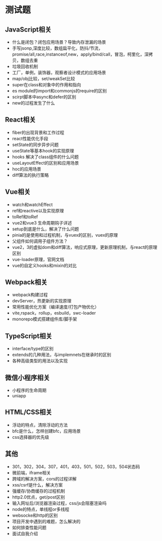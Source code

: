 # 测试题

##  JavaScript相关
- 什么是闭包？闭包应用场景？导致内存泄漏的场景
- 手写jsonp,深度比较，数组扁平化，防抖/节流，promise/all,race,instanceof,new，apply/bind/call，冒泡，柯里化，深拷贝，数组去重
- 垃圾回收机制
- 工厂，单例，装饰器，观察者设计模式的应用场景
- map/obj比较，set/weakSet比较
- super在class和对象中的作用和指向
- es module的import和commonjs的require的区别
- scirpt脚本中async和defer的区别
- new的过程发生了什么
##  React相关
- fiber的出现背景和工作过程
- react性能优化手段
- setState的同步异步问题
- useState等基本hook的实现原理
- hooks 解决了class组件的什么问题
- useLayoutEffect的区别和应用场景
- hoc的应用场景
- diff算法的执行策略
##  Vue相关
- watch和watchEffect
- ref和reactive以及实现原理
- toRef和toRef
- vue2和vue3 生命周期钩子详述
- setup到底是什么，解决了什么问题
- pinia的是使用和过程机制，与vuex的区别，vuex的原理
- 父组件如何调用子组件方法？
- vue2，3的虚拟dom和diff算法，响应式原理，更新原理机制，与react的原理区别
- vue-loader原理，官网文档
- vue的自定义hooks和mixin的对比

## Webpack相关
- webpack构建过程
- devServer，热更新的实现原理
- 常用性能优化方案（编译速度/打包产物优化）
- vite,rspack，rollup，esbuild，swc-loader
- monorepo模式搭建组件库/脚手架

## TypeScript相关

- interface/type的区别
- extends的几种用法，与implemnets在继承时的区别
- 各种高级类型的用法以及实现

##  微信小程序相关
- 小程序的生命周期
- uniapp
##  HTML/CSS相关

- 浮动的特点，清除浮动的方法
- bfc是什么，怎样创建bfc，应用场景
- css选择器的优先级

## 其他
- 301，302，304，307，401，403，501，502，503，504状态码
- 微前端，iframe相关
- 跨域的解决方案，cors的过程详解
- xss/csrf是什么，解决方案
- 强缓存/协商缓存的过程机制
- http2.0优点，get/post区别
- 输入网址后/浏览器渲染过程，css/js会阻塞渲染吗
- node的特点，单线程or多线程
- websocke和http的区别
- 项目开发中遇到的难题，怎么解决的
- 如何排查性能问题
- 面试自我介绍
